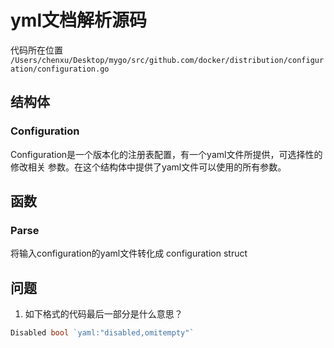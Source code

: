 # yml文档解析源码

代码所在位置 `/Users/chenxu/Desktop/mygo/src/github.com/docker/distribution/configuration/configuration.go`

## 结构体

### Configuration
Configuration是一个版本化的注册表配置，有一个yaml文件所提供，可选择性的修改相关 参数。在这个结构体中提供了yaml文件可以使用的所有参数。

## 函数
### Parse

将输入configuration的yaml文件转化成 configuration struct

## 问题 


1. 如下格式的代码最后一部分是什么意思？

```go
Disabled bool `yaml:"disabled,omitempty"`
```

